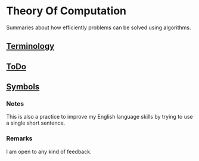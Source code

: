 # Theory Of Computation
Summaries about how efficiently problems can be solved using algorithms. 

## [Terminology](Pages/Terminology.md)
## [ToDo](Pages/ToDo.md)
## [Symbols](Pages/Symbols.md) 

### Notes

This is also a practice to improve my English language skills by trying to use a single short sentence. 

### Remarks

I am open to any kind of feedback. 
